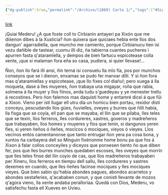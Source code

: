 ```yaml
---
{"dg-publish":true,"permalink":"/Archivo/(1869) Carta 1/","tags":["#Siglo_19","a1869","central","Juan_Junquera_Huergo","escrito","Gijón","carta"]}
---
```


[link](https://books.google.es/books?id=qTe_Oe6f9skC&printsec=frontcover&redir_esc=y#v=onepage&q&f=false)

¡Quiai Mederu! ¿A que foste coll to Cirbianin antayeri pa Xixón que me diẍenon dibes á la Xusticia? ñon quixera que quiciaes hebia ente llos dos dangun' agarradiella, que muncho me camiento, porque Cirbianucu tien isi vezu dañible de tastear, cuomu illi diz, ña tabierna cuantes pucheres ì apurren fasta q'ataramîella, y dempos de bien fartucu espicotease colla xente, ¡que si malaman fora eña so casa, pudiera, si quier llevase!...

Ñon, ñon llo fará illi ansi, ñin terná isi consuelu lla mîo fía, pos por munchos conseyos que se ì dienon, enxamas se pudo fer manxar dilli. Y si ñon fora mas q'ataramiellas y espicotease, ¡que llo fixes col diañu!; pero xuega á lla moqueta, dase á lles muyeres, ñon trabaya una migayar, roña que rabia, solmena á lla muyer y llos fiínos, anda tudu s'guedeyau y ye menester trellu á recostines. Pero ñon falemos mas daquisti home y entamré diceì á que fûi a Xixon. Vieno per isti llugar ell utru dia un homicu bien portau, rexidor disti conceyu, pescudando llos gües, ñuvielles, oveyes y burres que ñilli habia, lla fisga que se coyía, ell pan que se mayaba, el llin que se pilaba, lles teles que se texín, llos ferreros, lles cordureres, xastres, goxeros y madreñeros que trabayaben, llos homes y muyeres y fios que tenin, si dangunos yeren fies, si yeren ñeños ó ñeñes, mocicos ó mociques, vieyos ó vieyes. Llos vecinos entós camentanonse que tanto entrugar ñon yera pa cosa bona, y xuntos ña carbayera dell so Minguin fixénonme home bonu pa que fos á Xixon á falar collos conceyiles y diceyos que ponxesen tiento ño que diben fer, pos que lles burres munches quedaben escoses, lles oveyes que morrín que lles teles finse del llin coyío de cas, que llos madreñeros trabayaben per Xineru, llos ferreros en tiempu dell sallu, lles cordureres y xastres dexemes en cuando, que lles ñeñes facinse mociques y lles mociques vieyes. Que bien sabin qu'habia abondes pagues, abondos acarretos y abondes sestaferies, q'acababen conun, y que conisti llevante de mozos q'agora vieno, lla xente andaba peralloriaa. Quedá con Dios, Mederu, vo satisfechu fasta ell Xueves en Uvieu.

